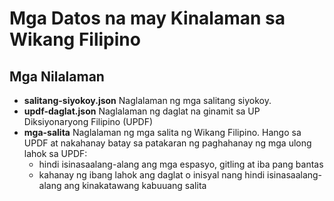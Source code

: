 # Mga Datos na may Kinalaman sa Wikang Filipino

## Mga Nilalaman

* **salitang-siyokoy.json** Naglalaman ng mga salitang siyokoy.
* **updf-daglat.json** Naglalaman ng daglat na ginamit sa UP Diksiyonaryong
Filipino (UPDF)
* **mga-salita** Naglalaman ng mga salita ng Wikang Filipino. Hango sa UPDF at
nakahanay batay sa patakaran ng paghahanay ng mga ulong lahok sa UPDF:
    - hindi isinasaalang-alang ang mga espasyo, gitling at iba pang bantas
    - kahanay ng ibang lahok ang daglat o inisyal nang hindi isinasaalang-alang ang
 kinakatawang kabuuang salita